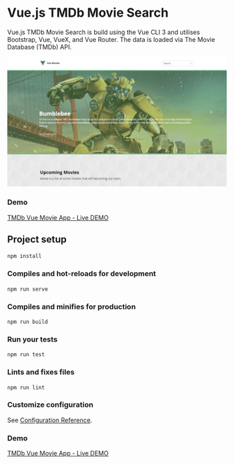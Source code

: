 # Vue.js TMDb Movie Search

Vue.js TMDb Movie Search is build using the Vue CLI 3 and utilises Bootstrap, Vue, VueX, and Vue Router. The data is loaded via The Movie Database (TMDb) API.

![](https://github.com/curtisaallen/vue-movie-app/blob/master/tmdb-demo.png)

### Demo
[TMDb Vue Movie App - Live DEMO](https://curtisaallen.github.io/vue-movie-app/dist/#/)



## Project setup
```
npm install
```

### Compiles and hot-reloads for development
```
npm run serve
```

### Compiles and minifies for production
```
npm run build
```

### Run your tests
```
npm run test
```

### Lints and fixes files
```
npm run lint
```

### Customize configuration
See [Configuration Reference](https://cli.vuejs.org/config/).

### Demo
[TMDb Vue Movie App - Live DEMO](https://curtisaallen.github.io/vue-movie-app/dist/#/)
